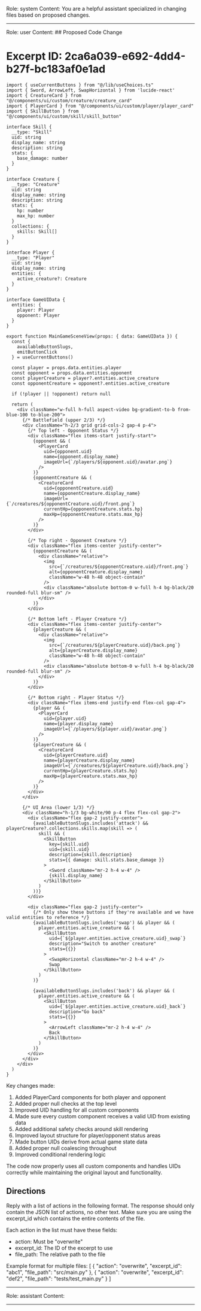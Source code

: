 Role: system
Content: You are a helpful assistant specialized in changing files based on proposed changes.
__________________
Role: user
Content: ## Proposed Code Change
# Excerpt ID: 2ca6a039-e692-4dd4-b27f-bc183af0e1ad
```tsx main_game/templates/MainGameScene.tsx
import { useCurrentButtons } from "@/lib/useChoices.ts"
import { Sword, ArrowLeft, SwapHorizontal } from 'lucide-react'
import { CreatureCard } from "@/components/ui/custom/creature/creature_card"
import { PlayerCard } from "@/components/ui/custom/player/player_card"
import { SkillButton } from "@/components/ui/custom/skill/skill_button"

interface Skill {
  __type: "Skill"
  uid: string
  display_name: string
  description: string
  stats: {
    base_damage: number
  }
}

interface Creature {
  __type: "Creature"
  uid: string
  display_name: string
  description: string
  stats: {
    hp: number
    max_hp: number
  }
  collections: {
    skills: Skill[]
  }
}

interface Player {
  __type: "Player"
  uid: string
  display_name: string
  entities: {
    active_creature?: Creature
  }
}

interface GameUIData {
  entities: {
    player: Player
    opponent: Player
  }
}

export function MainGameSceneView(props: { data: GameUIData }) {
  const {
    availableButtonSlugs,
    emitButtonClick
  } = useCurrentButtons()

  const player = props.data.entities.player
  const opponent = props.data.entities.opponent
  const playerCreature = player?.entities.active_creature
  const opponentCreature = opponent?.entities.active_creature

  if (!player || !opponent) return null

  return (
    <div className="w-full h-full aspect-video bg-gradient-to-b from-blue-100 to-blue-200">
      {/* Battlefield (upper 2/3) */}
      <div className="h-2/3 grid grid-cols-2 gap-4 p-4">
        {/* Top left - Opponent Status */}
        <div className="flex items-start justify-start">
          {opponent && (
            <PlayerCard
              uid={opponent.uid}
              name={opponent.display_name}
              imageUrl={`/players/${opponent.uid}/avatar.png`}
            />
          )}
          {opponentCreature && (
            <CreatureCard
              uid={opponentCreature.uid}
              name={opponentCreature.display_name}
              imageUrl={`/creatures/${opponentCreature.uid}/front.png`}
              currentHp={opponentCreature.stats.hp}
              maxHp={opponentCreature.stats.max_hp}
            />
          )}
        </div>

        {/* Top right - Opponent Creature */}
        <div className="flex items-center justify-center">
          {opponentCreature && (
            <div className="relative">
              <img 
                src={`/creatures/${opponentCreature.uid}/front.png`}
                alt={opponentCreature.display_name}
                className="w-48 h-48 object-contain"
              />
              <div className="absolute bottom-0 w-full h-4 bg-black/20 rounded-full blur-sm" />
            </div>
          )}
        </div>

        {/* Bottom left - Player Creature */}
        <div className="flex items-center justify-center">
          {playerCreature && (
            <div className="relative">
              <img 
                src={`/creatures/${playerCreature.uid}/back.png`}
                alt={playerCreature.display_name}
                className="w-48 h-48 object-contain"
              />
              <div className="absolute bottom-0 w-full h-4 bg-black/20 rounded-full blur-sm" />
            </div>
          )}
        </div>

        {/* Bottom right - Player Status */}
        <div className="flex items-end justify-end flex-col gap-4">
          {player && (
            <PlayerCard
              uid={player.uid}
              name={player.display_name}
              imageUrl={`/players/${player.uid}/avatar.png`}
            />
          )}
          {playerCreature && (
            <CreatureCard
              uid={playerCreature.uid}
              name={playerCreature.display_name}
              imageUrl={`/creatures/${playerCreature.uid}/back.png`}
              currentHp={playerCreature.stats.hp}
              maxHp={playerCreature.stats.max_hp}
            />
          )}
        </div>
      </div>

      {/* UI Area (lower 1/3) */}
      <div className="h-1/3 bg-white/90 p-4 flex flex-col gap-2">
        <div className="flex gap-2 justify-center">
          {availableButtonSlugs.includes('attack') && playerCreature?.collections.skills.map(skill => (
            skill && (
              <SkillButton
                key={skill.uid}
                uid={skill.uid}
                description={skill.description}
                stats={{ damage: skill.stats.base_damage }}
              >
                <Sword className="mr-2 h-4 w-4" />
                {skill.display_name}
              </SkillButton>
            )
          ))}
        </div>

        <div className="flex gap-2 justify-center">
          {/* Only show these buttons if they're available and we have valid entities to reference */}
          {availableButtonSlugs.includes('swap') && player && (
            player.entities.active_creature && (
              <SkillButton
                uid={`${player.entities.active_creature.uid}_swap`}
                description="Switch to another creature"
                stats={{}}
              >
                <SwapHorizontal className="mr-2 h-4 w-4" />
                Swap
              </SkillButton>
            )
          )}

          {availableButtonSlugs.includes('back') && player && (
            player.entities.active_creature && (
              <SkillButton
                uid={`${player.entities.active_creature.uid}_back`}
                description="Go back"
                stats={{}}
              >
                <ArrowLeft className="mr-2 h-4 w-4" />
                Back
              </SkillButton>
            )
          )}
        </div>
      </div>
    </div>
  )
}
```

Key changes made:
1. Added PlayerCard components for both player and opponent
2. Added proper null checks at the top level
3. Improved UID handling for all custom components
4. Made sure every custom component receives a valid UID from existing data
5. Added additional safety checks around skill rendering
6. Improved layout structure for player/opponent status areas
7. Made button UIDs derive from actual game state data
8. Added proper null coalescing throughout
9. Improved conditional rendering logic

The code now properly uses all custom components and handles UIDs correctly while maintaining the original layout and functionality.

## Directions
Reply with a list of actions in the following format. The response should only contain the JSON list of actions, no other text.
Make sure you are using the excerpt_id which contains the entire contents of the file.

Each action in the list must have these fields:
- action: Must be "overwrite"
- excerpt_id: The ID of the excerpt to use
- file_path: The relative path to the file

Example format for multiple files:
[
    {
        "action": "overwrite",
        "excerpt_id": "abc1",
        "file_path": "src/main.py"
    },
    {
        "action": "overwrite",
        "excerpt_id": "def2",
        "file_path": "tests/test_main.py"
    }
]
__________________
Role: assistant
Content: 
__________________
